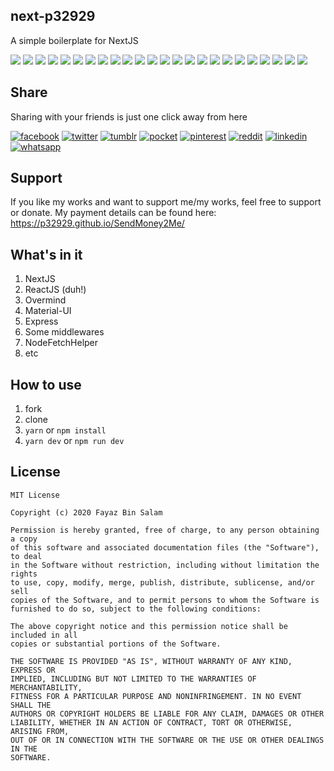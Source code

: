 ## next-p32929
A simple boilerplate for NextJS

[![](https://badgen.net/github/release/p32929/next-p32929)]() [![](https://badgen.net/github/release/p32929/next-p32929/stable)]() [![](https://badgen.net/github/tag/p32929/next-p32929)]() [![](https://badgen.net/github/watchers/p32929/next-p32929)]() [![](https://badgen.net/github/checks/p32929/next-p32929)]() [![](https://badgen.net/github/status/p32929/next-p32929)]() [![](https://badgen.net/github/stars/p32929/next-p32929)]() [![](https://badgen.net/github/forks/p32929/next-p32929)]() [![](https://badgen.net/github/issues/p32929/next-p32929)]() [![](https://badgen.net/github/open-issues/p32929/next-p32929)]() [![](https://badgen.net/github/closed-issues/p32929/next-p32929)]() [![](https://badgen.net/github/label-issues/p32929/next-p32929/help-wanted/open)]() [![](https://badgen.net/github/prs/p32929/next-p32929)]() [![](https://badgen.net/github/open-prs/p32929/next-p32929)]() [![](https://badgen.net/github/closed-prs/p32929/next-p32929)]() [![](https://badgen.net/github/merged-prs/p32929/next-p32929)]() [![](https://badgen.net/github/commits/p32929/next-p32929)]() [![](https://badgen.net/github/last-commit/p32929/next-p32929)]() [![](https://badgen.net/github/branches/p32929/next-p32929)]() [![](https://badgen.net/github/releases/p32929/next-p32929)]() [![](https://badgen.net/github/tags/p32929/next-p32929)]() [![](https://badgen.net/github/license/p32929/next-p32929)]() [![](https://badgen.net/github/contributors/p32929/next-p32929)]() [![](https://badgen.net/github/dependents-pkg/p32929/next-p32929)]() 

## Share
Sharing with your friends is just one click away from here

[![facebook](https://image.flaticon.com/icons/png/32/124/124010.png)](https://www.facebook.com/sharer/sharer.php?u=https://github.com/p32929/next-p32929)
[![twitter](https://image.flaticon.com/icons/png/32/124/124021.png)](https://twitter.com/intent/tweet?source=https://github.com/p32929/next-p32929)
[![tumblr](https://image.flaticon.com/icons/png/32/124/124012.png)](https://www.tumblr.com/share?v=3&u=https://github.com/p32929/next-p32929)
[![pocket](https://image.flaticon.com/icons/png/32/732/732238.png)](https://getpocket.com/save?url=https://github.com/p32929/next-p32929)
[![pinterest](https://image.flaticon.com/icons/png/32/124/124039.png)](https://pinterest.com/pin/create/button/?url=https://github.com/p32929/next-p32929)
[![reddit](https://image.flaticon.com/icons/png/32/2111/2111589.png)](https://www.reddit.com/submit?url=https://github.com/p32929/next-p32929)
[![linkedin](https://image.flaticon.com/icons/png/32/1409/1409945.png)](https://www.linkedin.com/shareArticle?mini=true&url=https://github.com/p32929/next-p32929)
[![whatsapp](https://image.flaticon.com/icons/png/32/733/733585.png)](https://api.whatsapp.com/send?text=https://github.com/p32929/next-p32929)

## Support
If you like my works and want to support me/my works, feel free to support or donate. My payment details can be found here: https://p32929.github.io/SendMoney2Me/

## What's in it
1. NextJS
2. ReactJS (duh!)
3. Overmind
4. Material-UI
5. Express
6. Some middlewares
7. NodeFetchHelper
8. etc

## How to use
1. fork
2. clone
3. `yarn` or `npm install`
4. `yarn dev` or `npm run dev`

## License
```
MIT License

Copyright (c) 2020 Fayaz Bin Salam

Permission is hereby granted, free of charge, to any person obtaining a copy
of this software and associated documentation files (the "Software"), to deal
in the Software without restriction, including without limitation the rights
to use, copy, modify, merge, publish, distribute, sublicense, and/or sell
copies of the Software, and to permit persons to whom the Software is
furnished to do so, subject to the following conditions:

The above copyright notice and this permission notice shall be included in all
copies or substantial portions of the Software.

THE SOFTWARE IS PROVIDED "AS IS", WITHOUT WARRANTY OF ANY KIND, EXPRESS OR
IMPLIED, INCLUDING BUT NOT LIMITED TO THE WARRANTIES OF MERCHANTABILITY,
FITNESS FOR A PARTICULAR PURPOSE AND NONINFRINGEMENT. IN NO EVENT SHALL THE
AUTHORS OR COPYRIGHT HOLDERS BE LIABLE FOR ANY CLAIM, DAMAGES OR OTHER
LIABILITY, WHETHER IN AN ACTION OF CONTRACT, TORT OR OTHERWISE, ARISING FROM,
OUT OF OR IN CONNECTION WITH THE SOFTWARE OR THE USE OR OTHER DEALINGS IN THE
SOFTWARE.
```